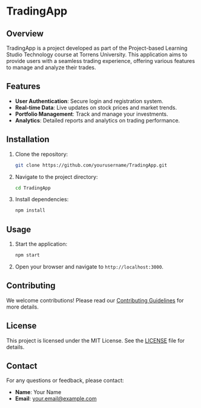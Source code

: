 # TradingApp

## Overview
TradingApp is a project developed as part of the Project-based Learning Studio Technology course at Torrens University. This application aims to provide users with a seamless trading experience, offering various features to manage and analyze their trades.

## Features
- **User Authentication**: Secure login and registration system.
- **Real-time Data**: Live updates on stock prices and market trends.
- **Portfolio Management**: Track and manage your investments.
- **Analytics**: Detailed reports and analytics on trading performance.

## Installation
1. Clone the repository:
    ```bash
    git clone https://github.com/yourusername/TradingApp.git
    ```
2. Navigate to the project directory:
    ```bash
    cd TradingApp
    ```
3. Install dependencies:
    ```bash
    npm install
    ```

## Usage
1. Start the application:
    ```bash
    npm start
    ```
2. Open your browser and navigate to `http://localhost:3000`.

## Contributing
We welcome contributions! Please read our [Contributing Guidelines](CONTRIBUTING.md) for more details.

## License
This project is licensed under the MIT License. See the [LICENSE](LICENSE) file for details.

## Contact
For any questions or feedback, please contact:
- **Name**: Your Name
- **Email**: your.email@example.com
